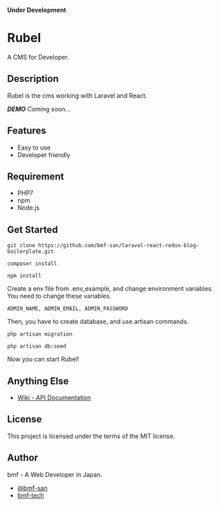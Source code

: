 **Under Development**

# Rubel
A CMS for Developer.

## Description
Rubel is the cms working with Laravel and React.

***DEMO***
Coming soon...

## Features
+ Easy to use
+ Developer friendly

## Requirement
+ PHP7
+ npm
+ Node.js

## Get Started
```
git clone https://github.com/bmf-san/laravel-react-redux-blog-boilerplate.git
```

```
composer install
```

```
npm install
```

Create a env file from .env_example, and change environment variables.
You need to change these variables.

```
ADMIN_NAME, ADMIN_EMAIL, ADMIN_PASSWORD
```

Then, you have to create database, and use artisan commands.

```
php artisan migration
```

```
php artisan db:seed
```

Now you can start Rubel!

## Anything Else
+ [Wiki - API Documentation](https://github.com/bmf-san/laravel-react-blog-boilerplate/wiki/API-Documentation)

## License
This project is licensed under the terms of the MIT license.

## Author
bmf - A Web Developer in Japan.

+ [@bmf-san](https://twitter.com/bmf_san)
+ [bmf-tech](http://bmf-tech.com/)
